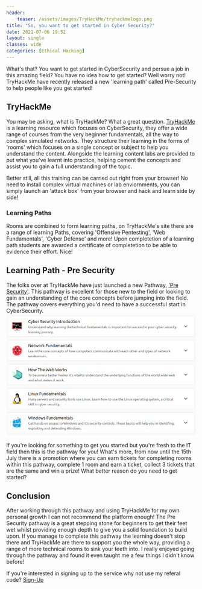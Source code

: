 ```yaml
---
header:
    teaser: /assets/images/TryHackMe/tryhackmelogo.png
title: "So, you want to get started in Cyber Security?"
date: 2021-07-06 19:52
layout: single
classes: wide
categories: [Ethical Hacking]
---
```

What's that? You want to get started in CyberSecurity and persue a job in this amazing field? You have no idea how to get started? Well worry not! TryHackMe have recently released a new 'learning path' called Pre-Security to help people like you get started!

## TryHackMe
You may be asking, what is TryHackMe? What a great question. [TryHackMe](https://tryhackme.com/) is a learning resource which focuses on CyberSecurity, they offer a wide range of courses from the very beginner fundamentals, all the way to complex simulated networks. They structure their learning in the forms of 'rooms' which focuses on a single concept or subject to help you understand the content. Alongside the learning content labs are provided to put what you've learnt into practice, helping cement the concepts and assist you to gain a full understanding of the topic. 

Better still, all this training can be carried out right from your browser! No need to install complex virtual machines or lab enviornments, you can simply launch an 'attack box' from your browser and hack and learn side by side! 

### Learning Paths
Rooms are combined to form learning paths, on TryHackMe's site there are a range of learning Paths, covering 'Offensive Pentesting', 'Web Fundamentals', 'Cyber Defense' and more! Upon completetion of a learning path students are awarded a certificate of completetion to be able to evidence their effort. Nice!

## Learning Path - Pre Security
The folks over at TryHackMe have just launched a new Pathway, ['Pre Security'](https://tryhackme.com/path/outline/presecurity). This pathway is excellent for those new to the field or looking to gain an understanding of the core concepts before jumping into the field. The pathway covers everything you'd need to have a successful start in CyberSecurity. ![contents](/assets/images/TryHackMe/PreSec/coursecontents.png) 

If you're looking for something to get you started but you're fresh to the IT field then this is the pathway for you! What's more, from now until the 15th July there is a promotion where you can earn tickets for completing rooms within this pathway, complete 1 room and earn a ticket, collect 3 tickets that are the same and win a prize! What better reason do you need to get started?

## Conclusion
After working through this pathway and using TryHackMe for my own personal growth I can not recommend the platform enough! The Pre Security pathway is a great stepping stone for beginners to get their feet wet whilst providing enough depth to give you a solid foundation to build upon. If you manage to complete this pathway the learning doesn't stop there and TryHackMe are there to support you the whole way, providing a range of more technical rooms to sink your teeth into. I really enjoyed going through the pathway and found it even taught me a few things I didn't know before!

If you're interested in signing up to the service why not use my referal code? [Sign-Up](https://tryhackme.com/signup?referrer=22b0046fb30a4f01a5095ef5ed869bba4882cebc)